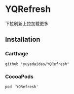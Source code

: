 # YQRefresh
下拉刷新上拉加载更多

## Installation

### Carthage
```
github "yuyedaidao/YQRefresh"
```

### CocoaPods
```
pod 'YQRefresh'
```
